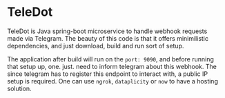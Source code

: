 # TeleDot

TeleDot is Java spring-boot microservice to handle webhook requests made via Telegram. The beauty of this code is that it offers minimilistic dependencies, and just download, build and run sort of setup.

The application after build will run on the `port: 9090`, and before running that setup up, one. just. need to inform telegram about this webhook. The since telegram has to register this endpoint to interact with, a public IP setup is required. One can use `ngrok`, `dataplicity` or `now` to have a hosting solution.
